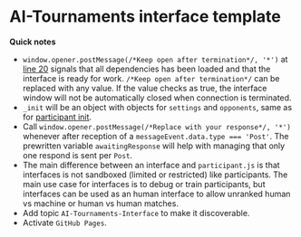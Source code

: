 # AI-Tournaments interface template
**Quick notes**
- `window.opener.postMessage(/*Keep open after termination*/, '*')` at [line 20](https://github.com/AI-Tournaments/Interface-Template/blob/main/index.html#L20) signals that all dependencies has been loaded and that the interface is ready for work. `/*Keep open after termination*/` can be replaced with any value. If the value checks as true, the interface window will not be automatically closed when connection is terminated.
- `_init` will be an object with objects for `settings` and `opponents`, same as for [participant init](https://github.com/AI-Tournaments/Participant-Template/blob/main/participant.js#L4).
- Call `window.opener.postMessage(/*Replace with your response*/, '*')` whenever after reception of a `messageEvent.data.type === 'Post'`. The prewritten variable `awaitingResponse` will help with managing that only one respond is sent per `Post`.
- The main difference between an interface and `participant.js` is that interfaces is not sandboxed (limited or restricted) like participants. The main use case for interfaces is to debug or train participants, but interfaces can be used as an human interface to allow unranked human vs machine or human vs human matches.
- Add topic `AI-Tournaments-Interface` to make it discoverable.
- Activate `GitHub Pages`.
